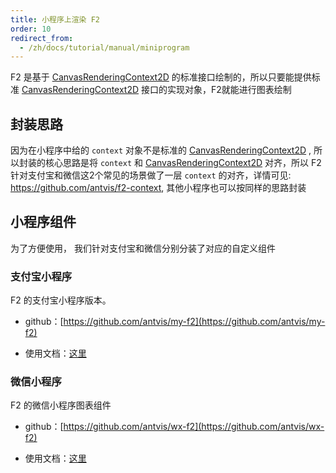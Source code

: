 ```yaml
---
title: 小程序上渲染 F2
order: 10
redirect_from:
  - /zh/docs/tutorial/manual/miniprogram
---
```


F2 是基于 [CanvasRenderingContext2D](https://developer.mozilla.org/zh-CN/docs/Web/API/CanvasRenderingContext2D) 的标准接口绘制的，所以只要能提供标准 [CanvasRenderingContext2D](https://developer.mozilla.org/zh-CN/docs/Web/API/CanvasRenderingContext2D) 接口的实现对象，F2就能进行图表绘制

## 封装思路

因为在小程序中给的 `context` 对象不是标准的 [CanvasRenderingContext2D](https://developer.mozilla.org/zh-CN/docs/Web/API/CanvasRenderingContext2D) , 所以封装的核心思路是将 `context` 和 [CanvasRenderingContext2D](https://developer.mozilla.org/zh-CN/docs/Web/API/CanvasRenderingContext2D) 对齐，所以 F2 针对支付宝和微信这2个常见的场景做了一层 `context` 的对齐，详情可见: https://github.com/antvis/f2-context, 其他小程序也可以按同样的思路封装

## 小程序组件
为了方便使用， 我们针对支付宝和微信分别分装了对应的自定义组件

### 支付宝小程序

F2 的支付宝小程序版本。

- github：[https://github.com/antvis/my-f2](https://github.com/antvis/my-f2)

- 使用文档：[这里](https://github.com/antvis/my-f2/blob/master/README.md)


### 微信小程序

F2 的微信小程序图表组件

- github：[https://github.com/antvis/wx-f2](https://github.com/antvis/wx-f2)

- 使用文档：[这里](https://github.com/antvis/wx-f2/blob/master/README.md)



